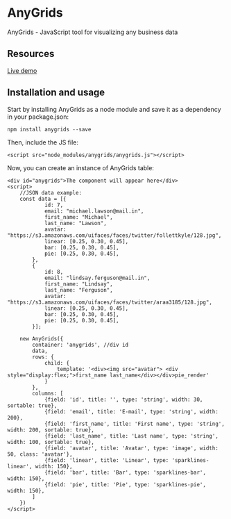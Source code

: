 # AnyGrids
AnyGrids - JavaScript tool for visualizing any business data
## Resources
[Live demo](https://anygrids.com)
## Installation and usage
Start by installing AnyGrids as a node module and save it as a dependency in your package.json:
```
npm install anygrids --save
```
Then, include the JS file:
```
<script src="node_modules/anygrids/anygrids.js"></script>
```
Now, you can create an instance of AnyGrids table:
```
<div id="anygrids">The component will appear here</div>
<script>
    //JSON data example:
    const data = [{
            id: 7,
            email: "michael.lawson@mail.in",
            first_name: "Michael",
            last_name: "Lawson",
            avatar: "https://s3.amazonaws.com/uifaces/faces/twitter/follettkyle/128.jpg",
            linear: [0.25, 0.30, 0.45],
            bar: [0.25, 0.30, 0.45],
            pie: [0.25, 0.30, 0.45],
        },
        {
            id: 8,
            email: "lindsay.ferguson@mail.in",
            first_name: "Lindsay",
            last_name: "Ferguson",
            avatar: "https://s3.amazonaws.com/uifaces/faces/twitter/araa3185/128.jpg",
            linear: [0.25, 0.30, 0.45],
            bar: [0.25, 0.30, 0.45],
            pie: [0.25, 0.30, 0.45],
        }];

    new AnyGrids({
        container: 'anygrids', //div id
        data,
        rows: {
            child: {
                template: '<div><img src="avatar"> <div style="display:flex;">first_name last_name</div></div>pie_render'
            }
        },
        columns: [
            {field: 'id', title: '', type: 'string', width: 30, sortable: true},
            {field: 'email', title: 'E-mail', type: 'string', width: 200},
            {field: 'first_name', title: 'First name', type: 'string', width: 200, sortable: true},
            {field: 'last_name', title: 'Last name', type: 'string', width: 100, sortable: true},
            {field: 'avatar', title: 'Avatar', type: 'image', width: 50, class: 'avatar'},
            {field: 'linear', title: 'Linear', type: 'sparklines-linear', width: 150},
            {field: 'bar', title: 'Bar', type: 'sparklines-bar', width: 150},
            {field: 'pie', title: 'Pie', type: 'sparklines-pie', width: 150},
        ]
    })
</script> 
```
